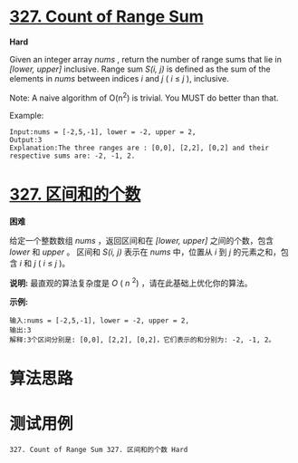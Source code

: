 # [327. Count of Range Sum][enTitle]

**Hard**

Given an integer array  *nums* , return the number of range sums that lie in  *[lower, upper]*  inclusive. Range sum  *S(i, j)*  is defined as the sum of the elements in  *nums*  between indices  *i*  and  *j*  ( *i*  ≤  *j* ), inclusive.

Note: A naive algorithm of O(n<sup>2</sup>) is trivial. You MUST do better than that.

Example:

```
Input:nums = [-2,5,-1], lower = -2, upper = 2,
Output:3 
Explanation:The three ranges are : [0,0], [2,2], [0,2] and their respective sums are: -2, -1, 2.

```


# [327. 区间和的个数][cnTitle]

**困难**

给定一个整数数组  *nums* ，返回区间和在  *[lower, upper]*  之间的个数，包含  *lower*  和  *upper* 。 区间和  *S(i, j)*  表示在  *nums*  中，位置从  *i*  到  *j*  的元素之和，包含  *i*  和  *j*  ( *i*  ≤  *j* )。

**说明:**  最直观的算法复杂度是  *O* ( *n* <sup>2</sup>) ，请在此基础上优化你的算法。

**示例:** 

```
输入:nums = [-2,5,-1], lower = -2, upper = 2,
输出:3 
解释:3个区间分别是: [0,0], [2,2], [0,2]，它们表示的和分别为: -2, -1, 2。

```




# 算法思路

# 测试用例
```
327. Count of Range Sum 327. 区间和的个数 Hard
```

[enTitle]: https://leetcode.com/problems/count-of-range-sum/
[cnTitle]: https://leetcode-cn.com/problems/count-of-range-sum/
